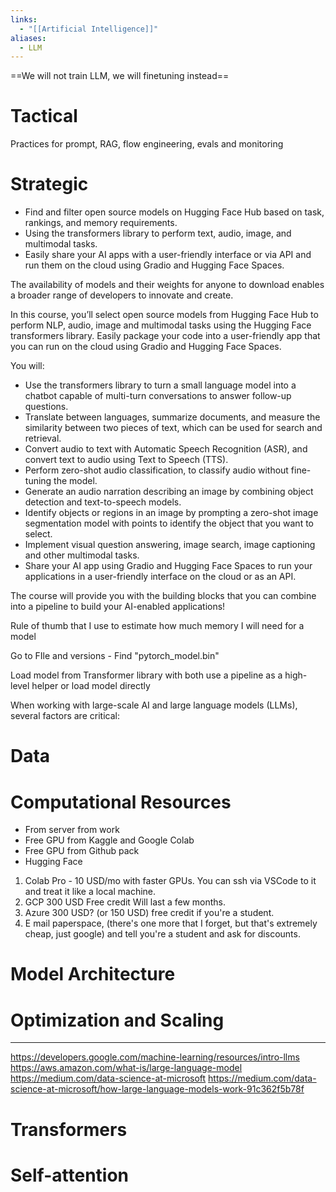 ```yaml
---
links:
  - "[[Artificial Intelligence]]"
aliases:
  - LLM
---
```

==We will not train LLM, we will finetuning instead==

# Tactical

Practices for prompt, RAG, flow engineering, evals and monitoring

# Strategic

- Find and filter open source models on Hugging Face Hub based on task, rankings, and memory requirements.
- Using the transformers library to perform text, audio, image, and multimodal tasks.
- Easily share your AI apps with a user-friendly interface or via API and run them on the cloud using Gradio and Hugging Face Spaces.

The availability of models and their weights for anyone to download enables a broader range of developers to innovate and create.

In this course, you’ll select open source models from Hugging Face Hub to perform NLP, audio, image and multimodal tasks using the Hugging Face transformers library. Easily package your code into a user-friendly app that you can run on the cloud using Gradio and Hugging Face Spaces.

You will:

- Use the transformers library to turn a small language model into a chatbot capable of multi-turn conversations to answer follow-up questions.
- Translate between languages, summarize documents, and measure the similarity between two pieces of text, which can be used for search and retrieval.
- Convert audio to text with Automatic Speech Recognition (ASR), and convert text to audio using Text to Speech (TTS).
- Perform zero-shot audio classification, to classify audio without fine-tuning the model.
- Generate an audio narration describing an image by combining object detection and text-to-speech models.  
- Identify objects or regions in an image by prompting a zero-shot image segmentation model with points to identify the object that you want to select.
- Implement visual question answering, image search, image captioning and other multimodal tasks.
- Share your AI app using Gradio and Hugging Face Spaces to run your applications in a user-friendly interface on the cloud or as an API. 

The course will provide you with the building blocks that you can combine into a pipeline to build your AI-enabled applications!


Rule of thumb that I use to estimate how much memory I will need for a model

Go to FIle and versions - Find "pytorch_model.bin"

Load model from Transformer library with both use a pipeline as a high-level helper or load model directly

When working with large-scale AI and large language models (LLMs), several factors are critical:

# Data

# Computational Resources

- From server from work
- Free GPU from Kaggle and Google Colab
- Free GPU from Github pack
- Hugging Face

1. Colab Pro - 10 USD/mo with faster GPUs. You can ssh via VSCode to it and treat it like a local machine.
2. GCP 300 USD Free credit Will last a few months.
3. Azure 300 USD? (or 150 USD) free credit if you're a student.
4. E mail paperspace, (there's one more that I forget, but that's extremely cheap, just google) and tell you're a student and ask for discounts.

# Model Architecture

# Optimization and Scaling

---

https://developers.google.com/machine-learning/resources/intro-llms
https://aws.amazon.com/what-is/large-language-model
https://medium.com/data-science-at-microsoft
https://medium.com/data-science-at-microsoft/how-large-language-models-work-91c362f5b78f

# Transformers

# Self-attention